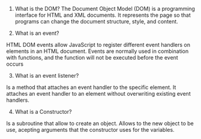 1. What is the DOM?
The Document Object Model (DOM) is a programming interface for HTML and XML documents. It represents the page so that programs can change the document structure, style, and content.

2. What is an event?

HTML DOM events allow JavaScript to register different event handlers on elements in an HTML document. Events are normally used in combination with functions, and the function will not be executed before the event occurs

3. What is an event listener?

Is a method that attaches an event handler to the specific element. It attaches an event handler to an element without overwriting existing event handlers.

4. What is a Constructor?

Is a subroutine that allow to create an object. Allows to the new object to be use, acepting arguments that the constructor uses for the variables.
